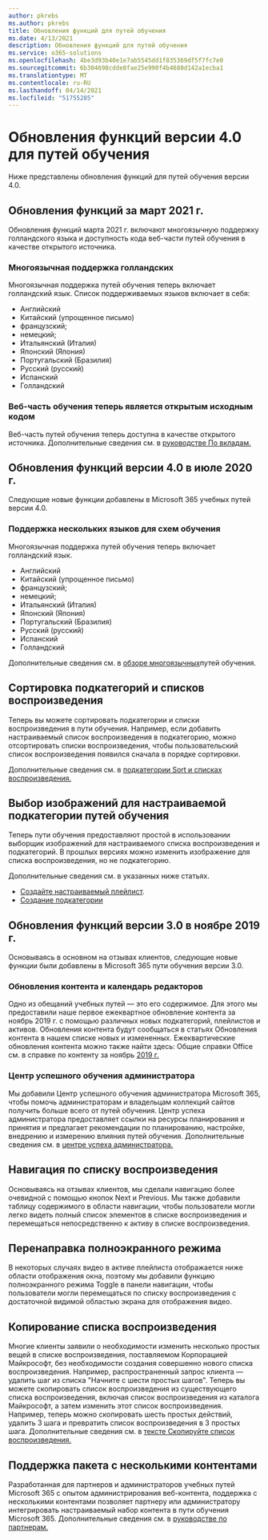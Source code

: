 ```yaml
---
author: pkrebs
ms.author: pkrebs
title: Обновления функций для путей обучения
ms.date: 4/13/2021
description: Обновления функций для путей обучения
ms.service: o365-solutions
ms.openlocfilehash: 4be3d93b40e1e7ab5545dd1f835369df5f7fc7e0
ms.sourcegitcommit: 6b304698cdde8fae25e990f4b4680d142a1ecba1
ms.translationtype: MT
ms.contentlocale: ru-RU
ms.lasthandoff: 04/14/2021
ms.locfileid: "51755285"
---
```

# <a name="learning-pathways-version-40-feature-updates"></a>Обновления функций версии 4.0 для путей обучения
Ниже представлены обновления функций для путей обучения версии 4.0.  

## <a name="march-2021-feature-updates"></a>Обновления функций за март 2021 г.
Обновления функций марта 2021 г. включают многоязычную поддержку голландского языка и доступность кода веб-части путей обучения в качестве открытого источника. 

### <a name="multilingual-support-for-dutch"></a>Многоязычная поддержка голландских 
Многоязычная поддержка путей обучения теперь включает голландский язык. Список поддерживаемых языков включает в себя: 
- Английский     
- Китайский (упрощенное письмо) 
- французский; 
- немецкий; 
- Итальянский (Италия) 
- Японский (Япония) 
- Португальский (Бразилия) 
- Русский (русский) 
- Испанский
- Голландский 

### <a name="learning-pathways-web-part-is-now-open-source"></a>Веб-часть обучения теперь является открытым исходным кодом
Веб-часть путей обучения теперь доступна в качестве открытого источника. Дополнительные сведения см. в [руководстве По вкладам.](https://github.com/pnp/custom-learning-office-365#contributions)

## <a name="july-2020-version-40-feature-updates"></a>Обновления функций версии 4.0 в июле 2020 г. 

Следующие новые функции добавлены в Microsoft 365 учебных путей версии 4.0. 

### <a name="multilingual-support-for-learning-pathways"></a>Поддержка нескольких языков для схем обучения 
Многоязычная поддержка путей обучения теперь включает голландский язык. 
- Английский     
- Китайский (упрощенное письмо) 
- французский; 
- немецкий; 
- Итальянский (Италия) 
- Японский (Япония) 
- Португальский (Бразилия) 
- Русский (русский) 
- Испанский
- Голландский 


Дополнительные сведения см. в [обзоре многоязычных](custom_overview.md)путей обучения. 

## <a name="sort-subcategories-and-playlists"></a>Сортировка подкатегорий и списков воспроизведения

Теперь вы можете сортировать подкатегории и списки воспроизведения в пути обучения. Например, если добавить настраиваемый список воспроизведения в подкатегорию, можно отсортировать списки воспроизведения, чтобы пользовательский список воспроизведения появился сначала в порядке сортировки. 

Дополнительные сведения см. в [подкатегории Sort и списках воспроизведения.](custom_sortsubplay.md) 

## <a name="image-picker-for-learning-pathways-custom-subcategories"></a>Выбор изображений для настраиваемой подкатегории путей обучения 
Теперь пути обучения предоставляют простой в использовании выборщик изображений для настраиваемого списка воспроизведения и подкатегорий.  В прошлых версиях можно изменить изображение для списка воспроизведения, но не подкатегорию.  

Дополнительные сведения см. в указанных ниже статьях.
- [Создайте настраиваемый плейлист](custom_createnewplaylist.md). 
- [Создание подкатегории](custom_createnewcat.md)

## <a name="november-2019-version-30-feature-updates"></a>Обновления функций версии 3.0 в ноябре 2019 г.
Основываясь в основном на отзывах клиентов, следующие новые функции были добавлены в Microsoft 365 пути обучения версии 3.0.

### <a name="content-updates-and-editorial-calendar"></a>Обновления контента и календарь редакторов
Одно из обещаний учебных путей — это его содержимое. Для этого мы предоставили наше первое ежеквартное обновление контента за ноябрь 2019 г. с помощью различных новых подкатегорий, плейлистов и активов. Обновления контента будут сообщаться в статьях Обновления контента в нашем списке новых и измененных. Ежеквартические обновления контента можно также найти здесь: Общие справки Office см. в справке по контенту за ноябрь [2019 г.](custom_contentupdates.md)

### <a name="learning-pathways-admin-success-center"></a>Центр успешного обучения администратора
Мы добавили Центр успешного обучения администратора Microsoft 365, чтобы помочь администраторам и владельцам коллекций сайтов получить больше всего от путей обучения. Центр успеха администратора предоставляет ссылки на ресурсы планирования и принятия и предлагает рекомендации по планированию, настройке, внедрению и измерению влияния путей обучения. Дополнительные сведения см. в [центре успеха администратора.](custom_successcenter.md)

## <a name="playlist-navigation"></a>Навигация по списку воспроизведения
Основываясь на отзывах клиентов, мы сделали навигацию более очевидной с помощью кнопок Next и Previous. Мы также добавили таблицу содержимого в области навигации, чтобы пользователи могли легко видеть полный список элементов в списке воспроизведения и перемещаться непосредственно к активу в списке воспроизведения.

## <a name="toggle-full-screen-mode"></a>Перенаправка полноэкранного режима
В некоторых случаях видео в активе плейлиста отображается ниже области отображения окна, поэтому мы добавили функцию полноэкранного режима Toggle в панели навигации, чтобы пользователи могли перемещаться по списку воспроизведения с достаточной видимой областью экрана для отображения видео.

## <a name="copy-a-playlist"></a>Копирование списка воспроизведения
Многие клиенты заявили о необходимости изменить несколько простых вещей в списке воспроизведения, поставляемом Корпорацией Майкрософт, без необходимости создания совершенно нового списка воспроизведения. Например, распространенный запрос клиента — удалить шаг из списка "Начните с шести простых шагов". Теперь вы можете скопировать список воспроизведения из существующего списка воспроизведения, включая список воспроизведения из каталога Майкрософт, а затем изменить этот список воспроизведения. Например, теперь можно скопировать шесть простых действий, удалить 3 шага и превратить список воспроизведения в 3 простых шага. Дополнительные сведения см. в [тексте Скопируйте список воспроизведения.](custom_copyplaylist.md)

## <a name="multi-content-pack-support"></a>Поддержка пакета с несколькими контентами
Разработанная для партнеров и администраторов учебных путей Microsoft 365 с опытом администрирования веб-контента, поддержка с несколькими контентами позволяет партнеру или администратору интегрировать настраиваемый набор контента в пути обучения Microsoft 365. Дополнительные сведения см. в [руководстве по партнерам.](custom_partnerguide.md)

